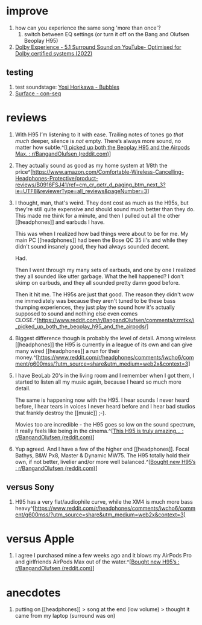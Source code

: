 # improve
1. how can you experience the same song 'more than once'?
	1. switch between EQ settings (or turn it off on the Bang and Olufsen Beoplay H95)
2. [Dolby Experience - 5.1 Surround Sound on YouTube- Optimised for Dolby certified systems (2022)](https://www.youtube.com/watch?v=ClpEj1ayNSs)

## testing
1. test soundstage: [Yosi Horikawa - Bubbles](https://www.youtube.com/watch?v=4CuJqtNdcJU)
2. [Surface - con-seq](https://soundcloud.com/con-seq/surface)

# reviews
1. With H95 I’m listening to it with ease. Trailing notes of tones go _that much_ deeper, silence is _not_ empty. There’s always more sound, no matter how subtle.^[[I picked up both the Beoplay H95 and the Airpods Max. : r/BangandOlufsen (reddit.com)](https://www.reddit.com/r/BangandOlufsen/comments/rzmtkx/i_picked_up_both_the_beoplay_h95_and_the_airpods/)]
2. They actually sound as good as my home system at 1/8th the price^[https://www.amazon.com/Comfortable-Wireless-Cancelling-Headphones-Protective/product-reviews/B0916FSJ41/ref=cm_cr_getr_d_paging_btm_next_3?ie=UTF8&reviewerType=all_reviews&pageNumber=3]
3. I thought, man, that's weird. They dont cost as much as the H95s, but they're still quite expensive and should sound much better than they do. This made me think for a minute, and then I pulled out all the other [[headphones]] and earbuds I have.

	This was when I realized how bad things were about to be for me. My main PC [[headphones]] had been the Bose QC 35 ii's and while they didn't sound insanely good, they had always sounded decent.

	Had.

	Then I went through my many sets of earbuds, and one by one I realized they all sounded like utter garbage. What the hell happened? I don't skimp on earbuds, and they all sounded pretty damn good before.

	Then it hit me. The H95s are just that good. The reason they didn't wow me immediately was because they aren't tuned to be these bass thumping experiences, they just play the sound how it's actually supposed to sound and nothing else even comes CLOSE.^[https://www.reddit.com/r/BangandOlufsen/comments/rzmtkx/i_picked_up_both_the_beoplay_h95_and_the_airpods/]
3. Biggest difference though is probably the level of detail. Among wireless [[headphones]] the H95 is currently in a league of its own and can give many wired [[headphones]] a run for their money.^[https://www.reddit.com/r/headphones/comments/iwcho6/comment/g600mss/?utm_source=share&utm_medium=web2x&context=3]
4. I have BeoLab 20's in the living room and I remember when I got them, I started to listen all my music again, because I heard so much more detail.
   
   The same is happening now with the H95. I hear sounds I never heard before, I hear tears in voices I never heard before and I hear bad studios that frankly destroy the [[music]] ;-).
   
   Movies too are incredible - the H95 goes so low on the sound spectrum, it really feels like being in the cinema.^[[This H95 is truly amazing... : r/BangandOlufsen (reddit.com)](https://www.reddit.com/r/BangandOlufsen/comments/185dh6z/this_h95_is_truly_amazing/)]
5. Yup agreed. And I have a few of the higher end [[headphones]]. Focal Bathys, B&W Px8, Master & Dynamic MW75. The H95 totally hold their own, if not better, livelier and/or more well balanced.^[[Bought new H95’s : r/BangandOlufsen (reddit.com)](https://www.reddit.com/r/BangandOlufsen/comments/12j5g7k/bought_new_h95s/)]

## versus Sony
1. H95 has a very flat/audiophile curve, while the XM4 is much more bass heavy^[https://www.reddit.com/r/headphones/comments/iwcho6/comment/g600mss/?utm_source=share&utm_medium=web2x&context=3]

# versus Apple
1. I agree I purchased mine a few weeks ago and it blows my AirPods Pro and girlfriends AirPods Max out of the water.^[[Bought new H95’s : r/BangandOlufsen (reddit.com)](https://www.reddit.com/r/BangandOlufsen/comments/12j5g7k/bought_new_h95s/)]

# anecdotes
1. putting on [[headphones]] > song at the end (low volume) > thought it came from my laptop (surround was on)